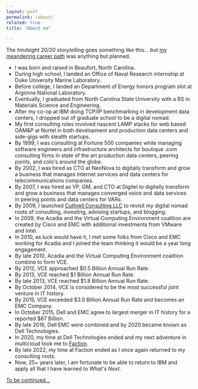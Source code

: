 ```yaml
---
layout: post
permalink: /about/
related: true
title: "About me"

---
```


The _hindsight 20/20 storytelling_ goes something like this... but [my meandering career path](/resume/) was anything but planned.

* I was born and raised in Beaufort, North Carolina.
* During high school, I landed an Office of Naval Research internship at Duke University Marine Laboratory.
* Before college, I landed an Department of Energy honors program slot at Argonne National Laboratory.
* Eventually, I graduated from North Carolina State University with a BS in Materials Science and Engineering. 
* After my co-op at IBM doing TCP/IP benchmarking in development data centers, I dropped out of graduate school to be a digital nomad. 
* My first consulting roles involved nascent LAMP stacks for web based OAM&P at Nortel in both development and production data centers and side-gigs with stealth startups. 
* By 1999, I was consulting at Fortune 500 companies while managing software engineers and infrastructure architects for boutique .com consulting firms in state of the art production data centers, peering points, and colo's around the globe. 
* By 2002, I was hired as CTO at NeoNova to digitally transform and grow a business that manages Internet services and data centers for telecommunications companies.
* By 2007, I was hired as VP, GM, and CTO at Digitel to digitally transform and grow a business that manages converged voice and data services in peering points and data centers for VARs. 
* By 2009, I launched [Cuthrell Consulting LLC](https://cuthrell.com) to revisit my digital nomad roots of consulting, investing, advising startups, and blogging.
* In 2009, the Acadia and the Virtual Computing Environment coalition are created by Cisco and EMC with additional investments from VMware and Intel.
* In 2010, as luck would have it, I met some folks from Cisco and EMC working for Acadia and I joined the team thinking it would be a year long engagement. 
* By late 2010, Acadia and the Virtual Computing Environment coalition combine to form VCE. 
* By 2012, VCE approached $0.5 Billion Annual Run Rate. 
* By 2013, VCE reached $1 Billion Annual Run Rate. 
* By late 2013, VCE reached $1.8 Billion Annual Run Rate. 
* By October 2014, VCE is considered to be the most successful joint venture in IT history. 
* By 2015, VCE exceeded $3.0 Billion Annual Run Rate and becomes an EMC Company. 
* In October 2015, Dell and EMC agree to largest merger in IT history for a reported $67 Billion. 
* By late 2016, Dell EMC were combined and by 2020 became known as Dell Technologies.
* In 2020, my time at Dell Technologies ended and my next adventure in multicloud took me to [Faction](https://www.factioninc.com/).
* By late 2022, my time at Faction ended as I once again returned to my consulting roots.
* Now, 25+ years later, I am fortunate to be able to return to IBM and apply all that I have learned to _What's Next_.

[To be continued...](/resume/)
